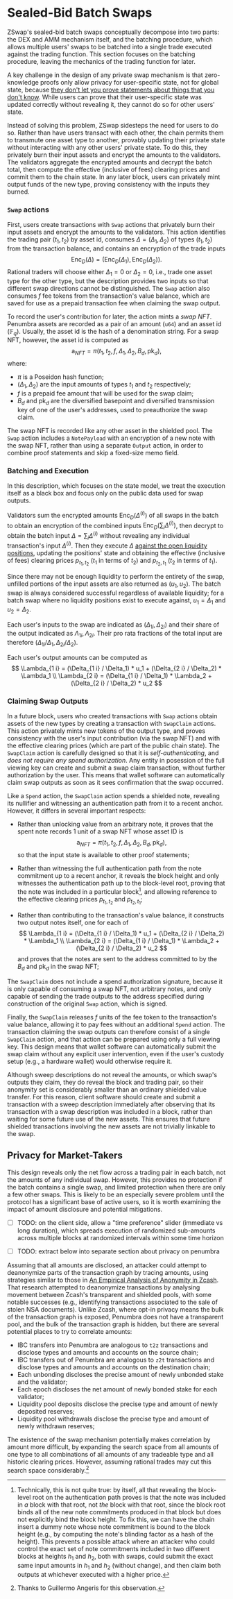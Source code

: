 # Sealed-Bid Batch Swaps

ZSwap's sealed-bid batch swaps conceptually decompose into two parts: the DEX
and AMM mechanism itself, and the batching procedure, which allows multiple
users' swaps to be batched into a single trade executed against the trading
function.  This section focuses on the batching procedure, leaving the mechanics
of the trading function for later.

A key challenge in the design of any private swap mechanism is that
zero-knowledge proofs only allow privacy for user-specific state, not for global
state, because [they don't let you prove statements about things that you don't
know][cant-build].  While users can prove that their user-specific state was
updated correctly without revealing it, they cannot do so for other users'
state.

Instead of solving this problem, ZSwap sidesteps the need for users to do so.
Rather than have users transact with each other, the chain permits them to
transmute one asset type to another, provably updating their private state
without interacting with any other users' private state.  To do this, they
privately burn their input assets and encrypt the amounts to the validators. The
validators aggregate the encrypted amounts and decrypt the batch total, then
compute the effective (inclusive of fees) clearing prices and commit them to the
chain state.  In any later block, users can privately mint output funds of the new type, proving consistency with the inputs they burned.

### `Swap` actions

First, users create transactions with `Swap` actions that privately burn their
input assets and encrypt the amounts to the validators.  This action identifies
the trading pair $(t_1, t_2)$ by asset id, consumes $\Delta = (\Delta_1, \Delta_2)$ of types
$(t_1, t_2)$ from the transaction balance, and contains an encryption of the
trade inputs
$$
\operatorname{Enc}_D(\Delta) = (\operatorname{Enc}_D(\Delta_1),
\operatorname{Enc}_D(\Delta_2)).
$$
Rational traders will choose either
$\Delta_1 = 0$ or $\Delta_2 = 0$, i.e., trade one asset type for the other type,
but the description provides two inputs so that different swap directions cannot
be distinguished.
The `Swap` action also consumes $f$ fee tokens from the transaction's value balance, which are saved for use as a prepaid transaction fee when claiming the swap output.

To record the user's contribution for later, the action mints a *swap NFT*.
Penumbra assets are recorded
as a pair of an amount (`u64`) and an asset id ($\mathbb F_q$).  Usually, the
asset id is the hash of a denomination string. For a swap NFT, however, the
asset id is computed as
$$
\mathsf a_{NFT} = \pi (t_1, t_2, f, \Delta_1, \Delta_2, B_d, \mathsf{pk}_d),
$$
where:
- $\pi$ is a Poseidon hash function;
- $(\Delta_1, \Delta_2)$ are the input amounts of types $t_1$ and $t_2$ respectively;
- $f$ is a prepaid fee amount that will be used for the swap claim;
- $B_d$ and $\mathsf{pk}_d$ are the diversified basepoint and diversified transmission key of one of the user's addresses, used to preauthorize the swap claim.

The swap NFT is recorded like any other asset in the shielded pool.  The `Swap`
action includes a `NotePayload` with an encryption of a new note with the swap
NFT, rather than using a separate `Output` action, in order to combine proof
statements and skip a fixed-size memo field.

### Batching and Execution

In this description, which focuses on the state model, we treat the execution
itself as a black box and focus only on the public data used for swap outputs.

Validators sum the encrypted amounts $\operatorname{Enc}_D(\Delta^{(i)})$ of all
swaps in the batch to obtain an encryption of the combined inputs
$\operatorname{Enc}_D(\sum_i \Delta^{(i)})$, then decrypt to obtain the batch
input $\Delta = \sum_i \Delta^{(i)}$ without revealing any individual
transaction's input $\Delta^{(i)}$.  Then they execute $\Delta$ [against the open liquidity positions](../dex/routing.md), updating the positions' state and obtaining the effective (inclusive of
fees) clearing prices $p_{t_1,t_2}$ ($t_1$ in terms of $t_2$) and $p_{t_2, t_1}$
($t_2$ in terms of $t_1$).

Since there may not be enough liquidity to perform the entirety of the swap, unfilled portions of the input assets are also returned as ${(u_1, u_2)}$.  The batch swap is always considered successful regardless of available liquidity; for a batch swap where no liquidity positions exist to execute against, $u_1 = \Delta_1$ and $u_2 = \Delta_2$.

Each user's inputs to the swap are indicated as $(\Delta_{1 i}, \Delta_{2 i})$ and their
share of the output indicated as ${\Lambda_{1 i}, \Lambda_{2 i}}$.  Their pro rata fractions of the total input are therefore ${(\Delta_{1 i} / \Delta_1, \Delta_{2 i} / \Delta_2)}$.

Each user's output amounts can be computed as
$$
\Lambda_{1 i} = (\Delta_{1 i} / \Delta_1) * u_1 + (\Delta_{2 i} / \Delta_2) * \Lambda_1 \\
\Lambda_{2 i} = (\Delta_{1 i} / \Delta_1) * \Lambda_2 + (\Delta_{2 i} / \Delta_2) * u_2
$$

### Claiming Swap Outputs

In a future block, users who created transactions with `Swap` actions obtain
assets of the new types by creating a transaction with `SwapClaim` actions.
This action privately mints new tokens of the output type, and proves
consistency with the user's input contribution (via the swap NFT) and with the
effective clearing prices (which are part of the public chain state).  The
`SwapClaim` action is carefully designed so that it is *self-authenticating*,
and *does not require any spend authorization*.  Any entity in posession of the
full viewing key can create and submit a swap claim transaction, without further
authorization by the user.  This means that wallet software can automatically
claim swap outputs as soon as it sees confirmation that the swap occurred.

Like a `Spend` action, the `SwapClaim` action spends a shielded note, revealing its nullifier and witnessing an authentication path from it to a recent anchor.  However, it differs in several important respects:

- Rather than unlocking value from an arbitrary note, it proves that the spent note records $1$ unit of a swap NFT whose asset ID is $$ \mathsf a_{NFT} = \pi (t_1, t_2, f, \Delta_1, \Delta_2, B_d, \mathsf{pk}_d), $$
so that the input state is available to other proof statements;

- Rather than witnessing the full authentication path from the note commitment up to a recent anchor, it reveals the block height and only witnesses the authentication path up to the block-level root, proving that the note was included in a particular block[^2], and allowing reference to the effective
clearing prices $p_{t_1, t_2}$ and $p_{t_2, t_1}$;

- Rather than contributing to the transaction's value balance, it constructs two output notes itself, one for each of
    $$
    \Lambda_{1 i} = (\Delta_{1 i} / \Delta_1) * u_1 + (\Delta_{2 i} / \Delta_2) * \Lambda_1 \\
    \Lambda_{2 i} = (\Delta_{1 i} / \Delta_1) * \Lambda_2 + (\Delta_{2 i} / \Delta_2) * u_2
    $$
    and proves that the notes are sent to the address committed to by the
    $B_d$ and $\mathsf{pk}_d$ in the swap NFT;

The `SwapClaim` does not include a spend authorization signature, because it is only capable of consuming a swap NFT, not arbitrary notes, and only capable of sending the trade outputs to the address specified during construction of the original `Swap` action, which is signed.

Finally, the `SwapClaim` releases $f$ units of the fee token to the
transaction's value balance, allowing it to pay fees without an additional
`Spend` action.  The transaction claiming the swap outputs can therefore consist
of a single `SwapClaim` action, and that action can be prepared using only a
full viewing key.  This design means that wallet software can automatically
submit the swap claim without any explicit user intervention, even if the
user's custody setup (e.g., a hardware wallet) would otherwise require it.

Although sweep descriptions do not reveal the amounts, or which swap's
outputs they claim, they do reveal the block and trading pair, so their
anonymity set is considerably smaller than an ordinary shielded value
transfer. For this reason, client software should create and submit a
transaction with a sweep description immediately after observing that its
transaction with a swap description was included in a block, rather than
waiting for some future use of the new assets. This ensures that future
shielded transactions involving the new assets are not trivially linkable to
the swap.

## Privacy for Market-Takers

This design reveals only the net flow across a trading pair in each batch,
not the amounts of any individual swap. However, this provides no protection
if the batch contains a single swap, and limited protection when there are
only a few other swaps. This is likely to be an especially severe problem
until the protocol has a significant base of active users, so it is worth
examining the impact of amount disclosure and potential mitigations.

- [ ] TODO: on the client side, allow a "time preference" slider (immediate vs long duration), which spreads execution of randomized sub-amounts across multiple blocks at randomized intervals within some time horizon

- [ ] TODO: extract below into separate section about privacy on penumbra

Assuming that all amounts are disclosed, an attacker could attempt to
deanonymize parts of the transaction graph by tracing amounts, using
strategies similar to those in [An Empirical Analysis of Anonymity in
Zcash][zcash_anon]. That research attempted to deanonymize transactions by
analysing movement between Zcash's transparent and shielded pools, with some
notable successes (e.g., identifying transactions associated to the sale of
stolen NSA documents). Unlike Zcash, where opt-in privacy means the bulk of
the transaction graph is exposed, Penumbra does not have a transparent pool,
and the bulk of the transaction graph is hidden, but there are several
potential places to try to correlate amounts:

- IBC transfers into Penumbra are analogous to `t2z` transactions and disclose
  types and amounts and accounts on the source chain;
- IBC transfers out of Penumbra are analogous to `z2t` transactions and disclose
  types and amounts and accounts on the destination chain;
- Each unbonding discloses the precise amount of newly unbonded stake and the
  validator;
- Each epoch discloses the net amount of newly bonded stake for each validator;
- Liquidity pool deposits disclose the precise type and amount of newly
  deposited reserves;
- Liquidity pool withdrawals disclose the precise type and amount of newly
  withdrawn reserves;

The existence of the swap mechanism potentially makes correlation by amount more
difficult, by expanding the search space from all amounts of one type to all
combinations of all amounts of any tradeable type and all historic clearing
prices.  However, assuming rational trades may cut this search space
considerably.[^1]

[zcash_anon]: https://arxiv.org/pdf/1805.03180.pdf
[cant-build]: https://ethresear.ch/t/why-you-cant-build-a-private-uniswap-with-zkps/7754

[^1]: Thanks to Guillermo Angeris for this observation.

[^2]: Technically, this is not quite true: by itself, all that revealing the
block-level root on the authentication path proves is that the note was included
in *a* block with that root, not *the* block with that root, since the block
root binds all of the new note commitments produced in that block but does not 
explicitly bind the block height.  To fix this, we can have the chain insert a
dummy note whose note commitment is bound to the block height (e.g., by
computing the note's blinding factor as a hash of the height).  This prevents a
possible attack where an attacker who could control the exact set of note
commitments included in two different blocks at heights $h_1$ and $h_2$, both
with swaps, could submit the exact same input amounts in $h_1$ and $h_2$
(without change), and then claim both outputs at whichever executed with a
higher price.
